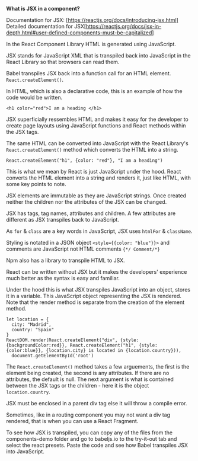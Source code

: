 **What is JSX in a component?**

Documentation for JSX: [https://reactjs.org/docs/introducing-jsx.html]
Detailed documentation for JSX[https://reactjs.org/docs/jsx-in-depth.html#user-defined-components-must-be-capitalized]

In the React Component Library HTML is generated using JavaScript.

JSX stands for JavaScript XML that is transpiled back into JavaScript in the React Library so that browsers can read them.

Babel transpiles JSX back into a function call for an HTML element. `React.createElement()`.

In HTML, which is also a declarative code, this is an example of how the code would be written.

```
<h1 color="red">I am a heading </h1>
```

JSX superficially ressembles HTML and makes it easy for the developer to create page layouts using JavaScript functions and React methods within the JSX tags.

The same HTML can be converted into JavaScript with the React Library's `React.createElement()` method which converts the HTML into a string.

```
React.createElement("h1", {color: "red"}, "I am a heading")
```

This is what we mean by React is just JavaScript under the hood. React converts the HTML element into a string and renders it, just like HTML, with some key points to note.

JSX elements are immutable as they are JavaScript strings. Once created neither the children nor the attributes of the JSX can be changed.

JSX has tags, tag names, attributes and children. A few attributes are different as JSX transpiles back to JavaScript.

As `for` & `class` are a key words in JavaScript, JSX uses `htmlFor` & `className`.

Styling is notated in a JSON object `<style={{color: "blue"}}>` and comments are JavaScript not HTML comments `{*/ Comment/*}`

Npm also has a library to transpile HTML to JSX.

React can be written without JSX but it makes the developers' experience much better as the syntax is easy and familiar.

Under the hood this is what JSX transpiles JavaScript into an object, stores it in a variable. This JavaScript object representing the JSX is rendered. Note that the render method is separate from the creation of the element method.

```
let location = {
  city: "Madrid",
  country: "Spain"
}
ReactDOM.render(React.createElement("div", {style: {backgroundColor:red}}, React.createElement("h1", {style: {color:blue}}, {location.city} is located in {location.country})),
  document.getElementById('root')
```

The `React.createElement()` method takes a few arguements, the first is the element being created, the second is any attributes. If there are no attributes, the default is null. The next argument is what is contained between the JSX tags or the children - here it is the object `location.country`.

JSX must be enclosed in a parent div tag else it will throw a compile error.

Sometimes, like in a routing component you may not want a div tag rendered, that is when you can use a React Fragment.

To see how JSX is transpiled, you can copy any of the files from the components-demo folder and go to babeljs.io to the try-it-out tab and select the react presets. Paste the code and see how Babel transpiles JSX into JavaScript.
